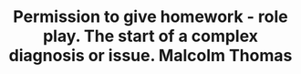 ---
area: Communication Skills
category: 29 - Calgary Cambridge Workshop
title: Permission to give homework - role play. The start of a complex diagnosis or issue. Malcolm Thomas
description: Permission to give homework - role play. The start of a complex diagnosis or issue. Malcolm Thomas
audio: /assets/audio/29 - Calgary Cambridge Workshop - 29 Permission to give homework - role play. The start of a complex diagnosis or issue. Malcolm Thomas - MQ.mp3
article: 
www: 
keywords: Calgary, Cambridge, Model
youtube: 
soundcloud: 
---